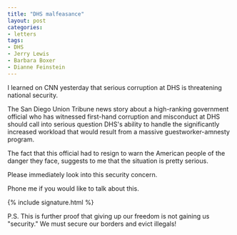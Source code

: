 ```yaml
---
title: "DHS malfeasance"
layout: post
categories:
- letters
tags:
- DHS
- Jerry Lewis
- Barbara Boxer
- Dianne Feinstein
---
```


I learned on CNN yesterday that serious corruption at DHS is threatening national security.

The San Diego Union Tribune news story about a high-ranking government official who has witnessed first-hand corruption and misconduct at DHS should call into serious question DHS's ability to handle the significantly increased workload that would result from a massive guestworker-amnesty program.

The fact that this official had to resign to warn the American people of the danger they face, suggests to me that the situation is pretty serious.

Please immediately look into this security concern.

Phone me if you would like to talk about this.

{% include signature.html %}

P.S. This is further proof that giving up our freedom is not gaining us "security." We must secure our borders and evict illegals!